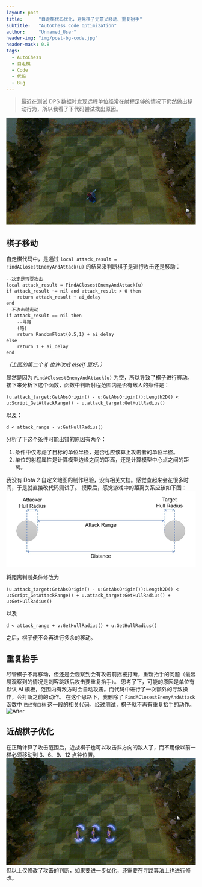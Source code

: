 ```yaml
---
layout: post
title: 		"自走棋代码优化，避免棋子无意义移动、重复抬手"
subtitle: 	"AutoChess Code Optimization"
author: 	"Unnamed_User"
header-img: "img/post-bg-code.jpg"
header-mask: 0.8
tags:
  - AutoChess
  - 自走棋
  - Code
  - 代码
  - Bug
---
```


> 最近在测试 DPS 数据时发现远程单位经常在射程足够的情况下仍然做出移动行为，所以我看了下代码尝试找出原因。

![Before](/img/in-post/post-autochess-code-optimization/before.gif)

## 棋子移动

自走棋代码中，是通过 `local attack_result = FindAClosestEnemyAndAttack(u)` 的结果来判断棋子是进行攻击还是移动： 

```
--决定是否要攻击 
local attack_result = FindAClosestEnemyAndAttack(u) 
if attack_result ~= nil and attack_result > 0 then 
	return attack_result + ai_delay 
end 
--不攻击就走动 
if attack_result == nil then 
	--寻路 
	(略) 
	return RandomFloat(0.5,1) + ai_delay
else
	return 1 + ai_delay
end
```
*（上面的第二个 if 也许改成 elseif 更好。）*

显然是因为 `FindAClosestEnemyAndAttack(u)` 为空，所以导致了棋子进行移动。 
接下来分析下这个函数，函数中判断射程范围内是否有敌人的条件是： 
```
(u.attack_target:GetAbsOrigin() - u:GetAbsOrigin()):Length2D() < u:Script_GetAttackRange() - u.attack_target:GetHullRadius()
``` 
以及： 
```
d < attack_range - v:GetHullRadius()
```

分析了下这个条件可能出错的原因有两个：
1. 条件中仅考虑了目标的单位半径，是否也应该算上攻击者的单位半径。
2. 单位的射程属性是计算模型边缘之间的距离，还是计算模型中心点之间的距离。

我没有 Dota 2 自定义地图的制作经验，没有相关文档。感觉查起来会花很多时间，于是就直接改代码测试了。 
摸索后，感觉游戏中的距离关系应该如下图： 
![Distance](/img/in-post/post-autochess-code-optimization/range.jpg)

将距离判断条件修改为 
```
(u.attack_target:GetAbsOrigin() - u:GetAbsOrigin()):Length2D() < u:Script_GetAttackRange() + u.attack_target:GetHullRadius() + u:GetHullRadius()
``` 
以及 
```
d < attack_range + v:GetHullRadius() + u:GetHullRadius()
``` 
之后，棋子便不会再进行多余的移动。

 

## 重复抬手

尽管棋子不再移动，但还是会观察到会有攻击前摇被打断，重新抬手的问题（最容易观察到的情况是刺客跳跃后攻击要重复抬手）。 
思考了下，可能的原因是单位有默认 AI 模板，范围内有敌方时会自动攻击。而代码中进行了一次额外的寻敌操作，会打断之前的动作。 
在这个思路下，我删除了 `FindAClosestEnemyAndAttack` 函数中 `已经有目标` 这一段的相关代码。经过测试，棋子就不再有重复抬手的动作。
![After](/img/in-post/post-autochess-code-optimization/after.gif)

 

## 近战棋子优化

在正确计算了攻击范围后，近战棋子也可以攻击斜方向的敌人了，而不用像以前一样必须移动到 3、6、9、12 点钟位置。 
![Before](/img/in-post/post-autochess-code-optimization/melee.gif)
但以上仅修改了攻击的判断，如果要进一步优化，还需要在寻路算法上也进行修改。